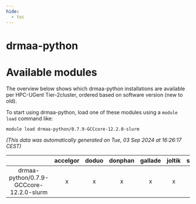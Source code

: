 ```yaml
---
hide:
  - toc
---
```


drmaa-python
============

# Available modules


The overview below shows which drmaa-python installations are available per HPC-UGent Tier-2cluster, ordered based on software version (new to old).

To start using drmaa-python, load one of these modules using a `module load` command like:

```shell
module load drmaa-python/0.7.9-GCCcore-12.2.0-slurm
```

*(This data was automatically generated on Tue, 03 Sep 2024 at 16:26:17 CEST)*  

| |accelgor|doduo|donphan|gallade|joltik|shinx|skitty|
| :---: | :---: | :---: | :---: | :---: | :---: | :---: | :---: |
|drmaa-python/0.7.9-GCCcore-12.2.0-slurm|x|x|x|x|x|-|x|

